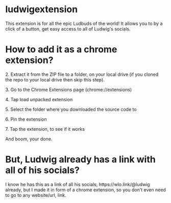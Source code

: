 # ludwigextension

This extension is for all the epic Ludbuds of the world! It allows you to by a click of a button, get easy access to all of Ludwig's socials. 

<h1> How to add it as a chrome extension?</h1>
<p>2. Extract it from the ZIP file to a folder, on your local drive (if you cloned the repo to your local drive then skip this step).</p>
<p> 3. Go to the Chrome Extensions page (chrome://extensions)</p>
<p> 4. Tap load unpacked extension</p>
<p> 5. Select the folder where you downloaded the source code to</p>
<p> 6. Pin the extension</p>
<p> 7. Tap the extension, to see if it works</p>

<p>And boom, your done.</p>

<h1> But, Ludwig already has a link with all of his socials? </h1>
<p> I know he has this as a link of all his socials, https://wlo.link/@ludwig already, but I made it in form of a chrome extension, so you don't even need to go to any website/url, link. </p>

